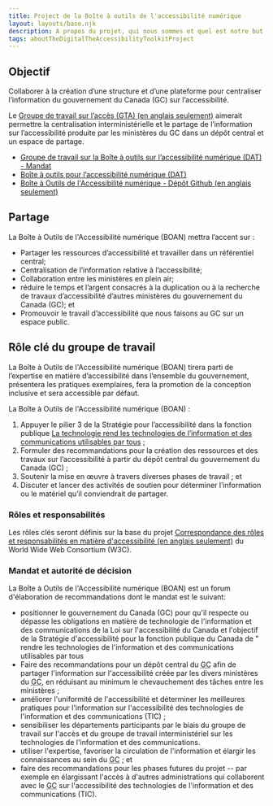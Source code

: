 ```yaml
---
title: Project de la Boîte à outils de l'accessibilité numérique
layout: layouts/base.njk
description: A propos du projet, qui nous sommes et quel est notre but.
tags: aboutTheDigitalTheAccessibilityToolkitProject
---
```


## Objectif

Collaborer à la création d’une structure et d’une plateforme pour centraliser l’information du gouvernement du Canada (<abbr>GC</abbr>) sur l’accessibilité.

Le <a href="/en/about/workinggroups/awg/" hreflang="en">Groupe de travail sur l’accès (<abbr>GTA</abbr>) (en anglais seulement)</a> aimerait permettre la centralisation interministérielle et le partage de l’information sur l’accessibilité produite par les ministères du GC dans un dépôt central et un espace de partage.

- [Groupe de travail sur la Boîte à outils sur l’accessibilité numérique (<abbr>DAT</abbr>) - Mandat](./terms-of-reference/)
- [Boîte à outils pour l’accessibilité numérique (<abbr>DAT</abbr>)](/fr/)
- <a href="https://github.com/gc-da11yn/gc-da11yn.github.io" hreflang="en">Boîte à Outils de l'Accessibilité numérique - Dépôt Github (en anglais seulement)</a>

## Partage

La Boîte à Outils de l'Accessibilité numérique (<abbr>BOAN</abbr>) mettra l’accent sur :

- Partager les ressources d’accessibilité et travailler dans un référentiel central;
- Centralisation de l’information relative à l’accessibilité;
- Collaboration entre les ministères en plein air;
- réduire le temps et l’argent consacrés à la duplication ou à la recherche de travaux d’accessibilité d’autres ministères du gouvernement du Canada (<abbr>GC</abbr>); et
- Promouvoir le travail d’accessibilité que nous faisons au GC sur un espace public.

## Rôle clé du groupe de travail

La Boîte à Outils de l'Accessibilité numérique (<abbr>BOAN</abbr>) tirera parti de l’expertise en matière d’accessibilité dans l’ensemble du gouvernement, présentera les pratiques exemplaires, fera la promotion de la conception inclusive et sera accessible par défaut.

La Boîte à Outils de l'Accessibilité numérique (<abbr>BOAN</abbr>) :

1. Appuyer le pilier 3 de la Stratégie pour l’accessibilité dans la fonction publique [La technologie rend les technologies de l’information et des communications utilisables par tous](https://www.canada.ca/fr/gouvernement/fonctionpublique/mieux-etre-inclusion-diversite-fonction-publique/diversite-equite-matiere-emploi/accessibilite-fonction-publique/strategie-accessibilite-fonction-publique-tdm/strategie-accessibilite-fonction-publique-technologie.html) ;
2. Formuler des recommandations pour la création des ressources et des travaux sur l’accessibilité à partir du dépôt central du gouvernement du Canada (<abbr>GC</abbr>) ;
3. Soutenir la mise en œuvre à travers diverses phases de travail ; et
4. Discuter et lancer des activités de soutien pour déterminer l’information ou le matériel qu’il conviendrait de partager.

### Rôles et responsabilités

Les rôles clés seront définis sur la base du projet <a href="https://www.w3.org/WAI/EO/wiki/ARRM_Project_-_Accessibility_Roles_and_Responsibilities_Mapping" hreflang="en">Correspondance des rôles et responsabilités en matière d'accessibilité (en anglais seulement)</a> du <span lang="en">World Wide Web Consortium (<abbr>W3C</abbr>)</span>.

### Mandat et autorité de décision

La Boîte à Outils de l'Accessibilité numérique (<abbr>BOAN</abbr>) est un forum d'élaboration de recommandations dont le mandat est le suivant:

- positionner le gouvernement du Canada (<abbr>GC</abbr>) pour qu'il respecte ou dépasse les obligations en matière de technologie de l'information et des communications de la Loi sur l'accessibilité du Canada et l'objectif de la Stratégie d'accessibilité pour la fonction publique du Canada de " rendre les technologies de l'information et des communications utilisables par tous
- Faire des recommandations pour un dépôt central du <abbr title="gouvernement du Canada">GC</abbr> afin de partager l'information sur l'accessibilité créée par les divers ministères du <abbr title="gouvernement du Canada">GC</abbr>, en réduisant au minimum le chevauchement des tâches entre les ministères ;
- améliorer l'uniformité de l'accessibilité et déterminer les meilleures pratiques pour l'information sur l'accessibilité des technologies de l'information et des communications (<abbr>TIC</abbr>) ;
- sensibiliser les départements participants par le biais du groupe de travail sur l'accès et du groupe de travail interministériel sur les technologies de l'information et des communications.
- utiliser l'expertise, favoriser la circulation de l'information et élargir les connaissances au sein du <abbr title="gouvernement du Canada">GC</abbr> ; et
- faire des recommandations pour les phases futures du projet -- par exemple en élargissant l'accès à d'autres administrations qui collaborent avec le <abbr title="gouvernement du Canada">GC</abbr> sur l'accessibilité des technologies de l'information et des communications (<abbr>TIC</abbr>).
